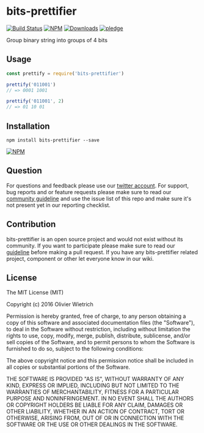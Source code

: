 # bits-prettifier

[![Build Status](https://travis-ci.org/bredele/bits-prettifier.svg?branch=master)](https://travis-ci.org/bredele/bits-prettifier)
 [![NPM](https://img.shields.io/npm/v/bits-prettifier.svg)](https://www.npmjs.com/package/bits-prettifier)
 [![Downloads](https://img.shields.io/npm/dm/bits-prettifier.svg)](http://npm-stat.com/charts.html?package=bits-prettifier)
 [![pledge](https://bredele.github.io/contributing-guide/community-pledge.svg)](https://github.com/bredele/contributing-guide/blob/master/guidelines.md)

Group binary string into groups of 4 bits

## Usage

```js
const prettify = require('bits-prettifier')

prettify('011001')
// => 0001 1001

prettify('011001', 2)
// => 01 10 01
```


## Installation

```shell
npm install bits-prettifier --save
```

[![NPM](https://nodei.co/npm/bits-prettifier.png)](https://nodei.co/npm/bits-prettifier/)


## Question

For questions and feedback please use our [twitter account](https://twitter.com/bredeleca). For support, bug reports and or feature requests please make sure to read our
<a href="https://github.com/bredele/contributing-guide/blob/master/guidelines.md" target="_blank">community guideline</a> and use the issue list of this repo and make sure it's not present yet in our reporting checklist.

## Contribution

bits-prettifier is an open source project and would not exist without its community. If you want to participate please make sure to read our <a href="https://github.com/bredele/contributing-guide/blob/master/guidelines.md" target="_blank">guideline</a> before making a pull request. If you have any bits-prettifier related project, component or other let everyone know in our wiki.

## License

The MIT License (MIT)

Copyright (c) 2016 Olivier Wietrich

Permission is hereby granted, free of charge, to any person obtaining a copy
of this software and associated documentation files (the "Software"), to deal
in the Software without restriction, including without limitation the rights
to use, copy, modify, merge, publish, distribute, sublicense, and/or sell
copies of the Software, and to permit persons to whom the Software is
furnished to do so, subject to the following conditions:

The above copyright notice and this permission notice shall be included in all
copies or substantial portions of the Software.

THE SOFTWARE IS PROVIDED "AS IS", WITHOUT WARRANTY OF ANY KIND, EXPRESS OR
IMPLIED, INCLUDING BUT NOT LIMITED TO THE WARRANTIES OF MERCHANTABILITY,
FITNESS FOR A PARTICULAR PURPOSE AND NONINFRINGEMENT. IN NO EVENT SHALL THE
AUTHORS OR COPYRIGHT HOLDERS BE LIABLE FOR ANY CLAIM, DAMAGES OR OTHER
LIABILITY, WHETHER IN AN ACTION OF CONTRACT, TORT OR OTHERWISE, ARISING FROM,
OUT OF OR IN CONNECTION WITH THE SOFTWARE OR THE USE OR OTHER DEALINGS IN THE
SOFTWARE.
